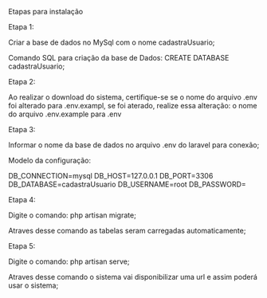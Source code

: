 Etapas para instalação

Etapa 1:

Criar a base de dados no MySql com o nome cadastraUsuario;

Comando SQL para criação da base de Dados: CREATE DATABASE cadastraUsuario;

Etapa 2:

Ao realizar o download do sistema, certifique-se se o nome do arquivo .env foi alterado para .env.exampl, se foi aterado, realize essa alteração: o nome do arquivo .env.example para .env

Etapa 3:

Informar o nome da base de dados no arquivo .env do laravel para conexão;

Modelo da configuração:

DB_CONNECTION=mysql DB_HOST=127.0.0.1 DB_PORT=3306 DB_DATABASE=cadastraUsuario DB_USERNAME=root DB_PASSWORD=

Etapa 4:

Digite o comando: php artisan migrate;

Atraves desse comando as tabelas seram carregadas automaticamente;

Etapa 5:

Digite o comando: php artisan serve;

Atraves desse comando o sistema vai disponibilizar uma url e assim poderá usar o sistema;